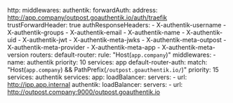 http:
    middlewares:
        authentik:
            forwardAuth:
                address: http://app.company/outpost.goauthentik.io/auth/traefik
                trustForwardHeader: true
                authResponseHeaders:
                    - X-authentik-username
                    - X-authentik-groups
                    - X-authentik-email
                    - X-authentik-name
                    - X-authentik-uid
                    - X-authentik-jwt
                    - X-authentik-meta-jwks
                    - X-authentik-meta-outpost
                    - X-authentik-meta-provider
                    - X-authentik-meta-app
                    - X-authentik-meta-version
    routers:
        default-router:
            rule: "Host(`app.company`)"
            middlewares:
                - name: authentik
            priority: 10
            services: app
        default-router-auth:
            match: "Host(`app.company`) && PathPrefix(`/outpost.goauthentik.io/`)"
            priority: 15
            services: authentik
    services:
        app:
             loadBalancer:
                 servers:
                     - url: http://ipp.app.internal
        authentik:
            loadBalancer:
                servers:
                    - url: http://outpost.company:9000/outpost.goauthentik.io

